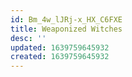 ```yaml
---
id: Bm_4w_lJRj-x_HX_C6FXE
title: Weaponized Witches
desc: ''
updated: 1639759645932
created: 1639759645932
---
```


